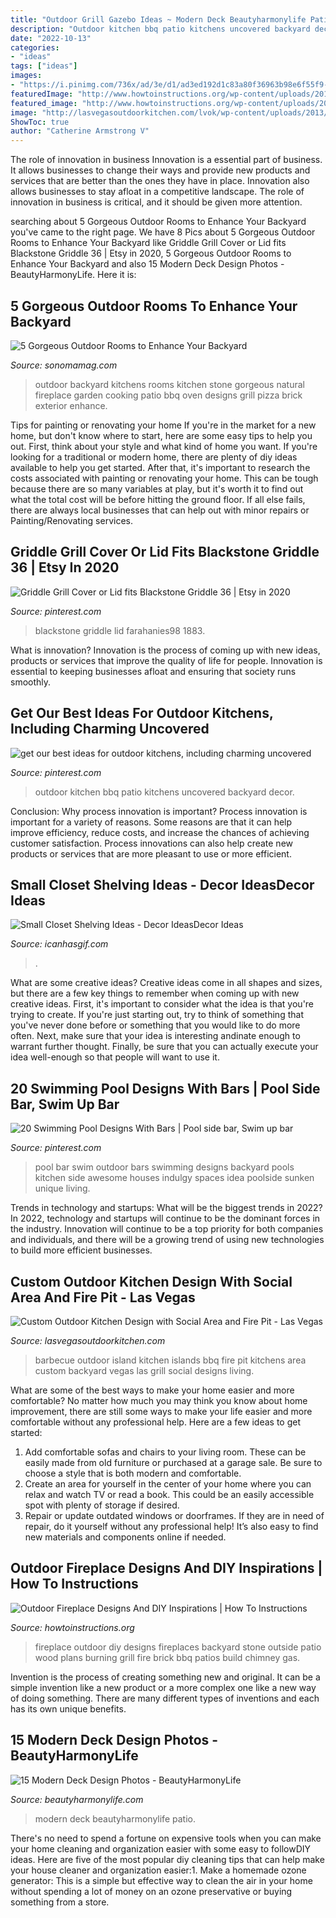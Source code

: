 ```yaml
---
title: "Outdoor Grill Gazebo Ideas ~ Modern Deck Beautyharmonylife Patio"
description: "Outdoor kitchen bbq patio kitchens uncovered backyard decor"
date: "2022-10-13"
categories:
- "ideas"
tags: ["ideas"]
images:
- "https://i.pinimg.com/736x/ad/3e/d1/ad3ed192d1c83a80f36963b98e6f55f9--swimming-pool-designs-swimming-pools.jpg"
featuredImage: "http://www.howtoinstructions.org/wp-content/uploads/2014/10/Outdoor-Fireplace-Designs-And-DIY-Ideas-5-512x339.jpeg"
featured_image: "http://www.howtoinstructions.org/wp-content/uploads/2014/10/Outdoor-Fireplace-Designs-And-DIY-Ideas-5-512x339.jpeg"
image: "http://lasvegasoutdoorkitchen.com/lvok/wp-content/uploads/2013/07/WALTON-BBQ.jpg"
ShowToc: true
author: "Catherine Armstrong V"
---
```



The role of innovation in business
Innovation is a essential part of business. It allows businesses to change their ways and provide new products and services that are better than the ones they have in place. Innovation also allows businesses to stay afloat in a competitive landscape. The role of innovation in business is critical, and it should be given more attention.

	

		
searching about 5 Gorgeous Outdoor Rooms to Enhance Your Backyard you've came to the right page. We have 8 Pics about 5 Gorgeous Outdoor Rooms to Enhance Your Backyard like Griddle Grill Cover or Lid fits Blackstone Griddle 36 | Etsy in 2020, 5 Gorgeous Outdoor Rooms to Enhance Your Backyard and also 15 Modern Deck Design Photos - BeautyHarmonyLife. Here it is:
		
    
## 5 Gorgeous Outdoor Rooms To Enhance Your Backyard

<img loading=lazy src="http://www.sonomamag.com/wp-content/uploads/2016/07/livinator.com_.jpg" onerror="this.onerror=null;this.src='https://tse3.mm.bing.net/th?id=OIP.tr_1SiNjT2n8JAtlpSq-oAHaEr&amp;pid=15.1';" alt="5 Gorgeous Outdoor Rooms to Enhance Your Backyard">

_Source: sonomamag.com_

>outdoor backyard kitchens rooms kitchen stone gorgeous natural fireplace garden cooking patio bbq oven designs grill pizza brick exterior enhance. 

	

Tips for painting or renovating your home
If you're in the market for a new home, but don't know where to start, here are some easy tips to help you out. First, think about your style and what kind of home you want. If you're looking for a traditional or modern home, there are plenty of diy ideas available to help you get started.
After that, it's important to research the costs associated with painting or renovating your home. This can be tough because there are so many variables at play, but it's worth it to find out what the total cost will be before hitting the ground floor. If all else fails, there are always local businesses that can help out with minor repairs or Painting/Renovating services.

    
## Griddle Grill Cover Or Lid Fits Blackstone Griddle 36 | Etsy In 2020

<img loading=lazy src="https://i.pinimg.com/736x/fc/17/d0/fc17d0b2f6a625b07871a1c32a54508e.jpg" onerror="this.onerror=null;this.src='https://tse1.mm.bing.net/th?id=OIP.7zVxKhC-EyJBDufPXW_AWQHaJ3&amp;pid=15.1';" alt="Griddle Grill Cover or Lid fits Blackstone Griddle 36 | Etsy in 2020">

_Source: pinterest.com_

>blackstone griddle lid farahanies98 1883. 

	

What is innovation?
Innovation is the process of coming up with new ideas, products or services that improve the quality of life for people. Innovation is essential to keeping businesses afloat and ensuring that society runs smoothly.

    
## Get Our Best Ideas For Outdoor Kitchens, Including Charming Uncovered

<img loading=lazy src="https://i.pinimg.com/736x/92/8e/02/928e022c750ef2693d2454c02bfde28e.jpg" onerror="this.onerror=null;this.src='https://tse1.mm.bing.net/th?id=OIP.DRFCDe5aXO0UpQocCN766wAAAA&amp;pid=15.1';" alt="get our best ideas for outdoor kitchens, including charming uncovered">

_Source: pinterest.com_

>outdoor kitchen bbq patio kitchens uncovered backyard decor. 

	

Conclusion: Why process innovation is important?
Process innovation is important for a variety of reasons. Some reasons are that it can help improve efficiency, reduce costs, and increase the chances of achieving customer satisfaction. Process innovations can also help create new products or services that are more pleasant to use or more efficient.

    
## Small Closet Shelving Ideas - Decor IdeasDecor Ideas

<img loading=lazy src="https://www.icanhasgif.com/wp-content/uploads/2016/05/Small-Closet-Shelving-Ideas.jpg" onerror="this.onerror=null;this.src='https://tse1.mm.bing.net/th?id=OIP.ssqf6V2Ky-8n8i5wUo_ccAHaLI&amp;pid=15.1';" alt="Small Closet Shelving Ideas - Decor IdeasDecor Ideas">

_Source: icanhasgif.com_

>. 

	

What are some creative ideas?
Creative ideas come in all shapes and sizes, but there are a few key things to remember when coming up with new creative ideas. First, it's important to consider what the idea is that you're trying to create. If you're just starting out, try to think of something that you've never done before or something that you would like to do more often. Next, make sure that your idea is interesting andinate enough to warrant further thought. Finally, be sure that you can actually execute your idea well-enough so that people will want to use it.

    
## 20 Swimming Pool Designs With Bars | Pool Side Bar, Swim Up Bar

<img loading=lazy src="https://i.pinimg.com/736x/ad/3e/d1/ad3ed192d1c83a80f36963b98e6f55f9--swimming-pool-designs-swimming-pools.jpg" onerror="this.onerror=null;this.src='https://tse2.mm.bing.net/th?id=OIP.xZlQw1CRBBRhjusXrpBBIgHaE8&amp;pid=15.1';" alt="20 Swimming Pool Designs With Bars | Pool side bar, Swim up bar">

_Source: pinterest.com_

>pool bar swim outdoor bars swimming designs backyard pools kitchen side awesome houses indulgy spaces idea poolside sunken unique living. 

	

Trends in technology and startups: What will be the biggest trends in 2022?
In 2022, technology and startups will continue to be the dominant forces in the industry. Innovation will continue to be a top priority for both companies and individuals, and there will be a growing trend of using new technologies to build more efficient businesses.

    
## Custom Outdoor Kitchen Design With Social Area And Fire Pit - Las Vegas

<img loading=lazy src="http://lasvegasoutdoorkitchen.com/lvok/wp-content/uploads/2013/07/WALTON-BBQ.jpg" onerror="this.onerror=null;this.src='https://tse1.mm.bing.net/th?id=OIP.4m4QlksfH0-YL_mhqKnk1wHaE8&amp;pid=15.1';" alt="Custom Outdoor Kitchen Design with Social Area and Fire Pit - Las Vegas">

_Source: lasvegasoutdoorkitchen.com_

>barbecue outdoor island kitchen islands bbq fire pit kitchens area custom backyard vegas las grill social designs living. 

	

What are some of the best ways to make your home easier and more comfortable?
No matter how much you may think you know about home improvement, there are still some ways to make your life easier and more comfortable without any professional help. Here are a few ideas to get started: 
1) Add comfortable sofas and chairs to your living room. These can be easily made from old furniture or purchased at a garage sale. Be sure to choose a style that is both modern and comfortable. 
2) Create an area for yourself in the center of your home where you can relax and watch TV or read a book. This could be an easily accessible spot with plenty of storage if desired. 
3) Repair or update outdated windows or doorframes. If they are in need of repair, do it yourself without any professional help! It’s also easy to find new materials and components online if needed.

    
## Outdoor Fireplace Designs And DIY Inspirations | How To Instructions

<img loading=lazy src="http://www.howtoinstructions.org/wp-content/uploads/2014/10/Outdoor-Fireplace-Designs-And-DIY-Ideas-5-512x339.jpeg" onerror="this.onerror=null;this.src='https://tse3.mm.bing.net/th?id=OIP.cLnW3b4Ld9qzmre1K_k2mgHaE5&amp;pid=15.1';" alt="Outdoor Fireplace Designs And DIY Inspirations | How To Instructions">

_Source: howtoinstructions.org_

>fireplace outdoor diy designs fireplaces backyard stone outside patio wood plans burning grill fire brick bbq patios build chimney gas. 

	

Invention is the process of creating something new and original. It can be a simple invention like a new product or a more complex one like a new way of doing something. There are many different types of inventions and each has its own unique benefits.

    
## 15 Modern Deck Design Photos - BeautyHarmonyLife

<img loading=lazy src="https://beautyharmonylife.com/wp-content/uploads/2014/03/542379_0_9-8115-modern-patio.jpg" onerror="this.onerror=null;this.src='https://tse2.mm.bing.net/th?id=OIP.K3AKedoHS6UQcq07-3c_CQHaE5&amp;pid=15.1';" alt="15 Modern Deck Design Photos - BeautyHarmonyLife">

_Source: beautyharmonylife.com_

>modern deck beautyharmonylife patio. 

	

There's no need to spend a fortune on expensive tools when you can make your home cleaning and organization easier with some easy to followDIY ideas. Here are five of the most popular diy cleaning tips that can help make your house cleaner and organization easier:1. Make a homemade ozone generator: This is a simple but effective way to clean the air in your home without spending a lot of money on an ozone preservative or buying something from a store.

